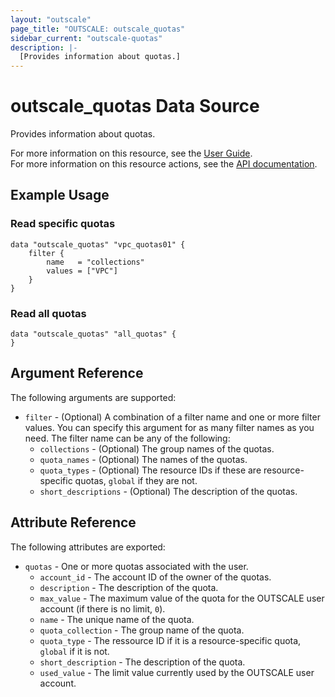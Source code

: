 ```yaml
---
layout: "outscale"
page_title: "OUTSCALE: outscale_quotas"
sidebar_current: "outscale-quotas"
description: |-
  [Provides information about quotas.]
---
```


# outscale_quotas Data Source

Provides information about quotas.

For more information on this resource, see the [User Guide](https://docs.outscale.com/en/userguide/About-Your-Account.html).  
For more information on this resource actions, see the [API documentation](https://docs.outscale.com/api#readquotas).

## Example Usage

### Read specific quotas
```hcl
data "outscale_quotas" "vpc_quotas01" {
    filter {
        name   = "collections"
        values = ["VPC"]
    }
}
```

### Read all quotas
```hcl
data "outscale_quotas" "all_quotas" {
}
```

## Argument Reference

The following arguments are supported:

* `filter` - (Optional) A combination of a filter name and one or more filter values. You can specify this argument for as many filter names as you need. The filter name can be any of the following:
    * `collections` - (Optional) The group names of the quotas.
    * `quota_names` - (Optional) The names of the quotas.
    * `quota_types` - (Optional) The resource IDs if these are resource-specific quotas, `global` if they are not.
    * `short_descriptions` - (Optional) The description of the quotas.

## Attribute Reference

The following attributes are exported:

* `quotas` - One or more quotas associated with the user.
    * `account_id` - The account ID of the owner of the quotas.
    * `description` - The description of the quota.
    * `max_value` - The maximum value of the quota for the OUTSCALE user account (if there is no limit, `0`).
    * `name` - The unique name of the quota.
    * `quota_collection` - The group name of the quota.
    * `quota_type` - The ressource ID if it is a resource-specific quota, `global` if it is not.
    * `short_description` - The description of the quota.
    * `used_value` - The limit value currently used by the OUTSCALE user account.
